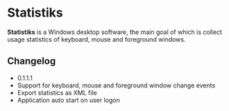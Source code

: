 # Statistiks**Statistiks** is a Windows desktop software, the main goal of which is collect usage statistics of keyboard, mouse and foreground windows.## Changelog * 0.1.1.1  * Support for keyboard, mouse and foreground window change events  * Export statistics as XML file  * Application auto start on user logon